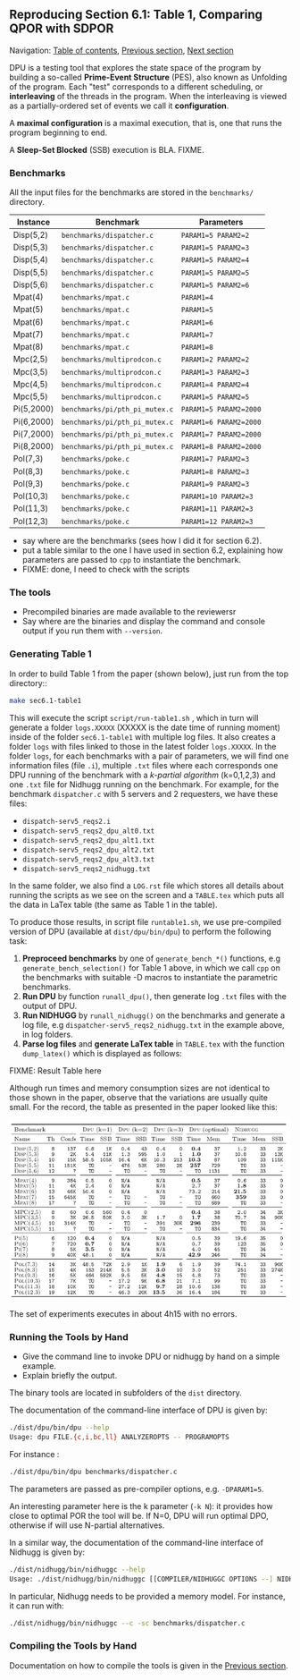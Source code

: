 ## Reproducing Section 6.1: Table 1, Comparing QPOR with SDPOR

Navigation: [Table of contents], [Previous section], [Next section]

[Table of contents]: 1-intro.md#index
[Previous section]: 2-compiling-tools.md
[Next section]: 4-section-6.2.md

DPU is a testing tool that explores the state space of the program by building a
so-called **Prime-Event Structure** (PES), also known as Unfolding of the program.
Each "test" corresponds to a different scheduling, or **interleaving** of the
threads in the program. When the interleaving is viewed as a partially-ordered
set of events we call it **configuration**.

A **maximal configuration** is a maximal execution, that is, one that runs the
program beginning to end.

A **Sleep-Set Blocked** (SSB) execution is BLA. FIXME.

### Benchmarks

All the input files for the benchmarks are stored in the `benchmarks/` directory.


| Instance   | Benchmark                      | Parameters
| -----------|--------------------------------| ------------------------
| Disp(5,2)  | `benchmarks/dispatcher.c`      | `PARAM1=5 PARAM2=2`
| Disp(5,3)  | `benchmarks/dispatcher.c`      | `PARAM1=5 PARAM2=3`
| Disp(5,4)  | `benchmarks/dispatcher.c`      | `PARAM1=5 PARAM2=4`
| Disp(5,5)  | `benchmarks/dispatcher.c`      | `PARAM1=5 PARAM2=5`
| Disp(5,6)  | `benchmarks/dispatcher.c`      | `PARAM1=5 PARAM2=6`
| Mpat(4)    | `benchmarks/mpat.c`            | `PARAM1=4`
| Mpat(5)    | `benchmarks/mpat.c`            | `PARAM1=5`
| Mpat(6)    | `benchmarks/mpat.c`            | `PARAM1=6`
| Mpat(7)    | `benchmarks/mpat.c`            | `PARAM1=7`
| Mpat(8)    | `benchmarks/mpat.c`            | `PARAM1=8`
| Mpc(2,5)   | `benchmarks/multiprodcon.c`    | `PARAM1=2 PARAM2=2`
| Mpc(3,5)   | `benchmarks/multiprodcon.c`    | `PARAM1=3 PARAM2=3`
| Mpc(4,5)   | `benchmarks/multiprodcon.c`    | `PARAM1=4 PARAM2=4`
| Mpc(5,5)   | `benchmarks/multiprodcon.c`    | `PARAM1=5 PARAM2=5`
| Pi(5,2000) | `benchmarks/pi/pth_pi_mutex.c` | `PARAM1=5 PARAM2=2000`
| Pi(6,2000) | `benchmarks/pi/pth_pi_mutex.c` | `PARAM1=6 PARAM2=2000`
| Pi(7,2000) | `benchmarks/pi/pth_pi_mutex.c` | `PARAM1=7 PARAM2=2000`
| Pi(8,2000) | `benchmarks/pi/pth_pi_mutex.c` | `PARAM1=8 PARAM2=2000`
| Pol(7,3)  | `benchmarks/poke.c`            | `PARAM1=7 PARAM2=3`
| Pol(8,3)  | `benchmarks/poke.c`            | `PARAM1=8 PARAM2=3`
| Pol(9,3)  | `benchmarks/poke.c`            | `PARAM1=9 PARAM2=3`
| Pol(10,3)  | `benchmarks/poke.c`            | `PARAM1=10 PARAM2=3`
| Pol(11,3)  | `benchmarks/poke.c`            | `PARAM1=11 PARAM2=3`
| Pol(12,3)  | `benchmarks/poke.c`            | `PARAM1=12 PARAM2=3`


- say where are the benchmarks (sees how I did it for section 6.2).
- put a table similar to the one I have used in section 6.2, explaining how
  parameters are passed to `cpp` to instantiate the benchmark.
- FIXME: done, I need to check with the scripts

### The tools

- Precompiled binaries are made available to the reviewersr
- Say where are the binaries and display the command and console output if you
  run them with `--version`.

### Generating Table 1

In order to build Table 1 from the paper (shown below), just run from the top directory::
```sh
make sec6.1-table1
```
This will execute the script `script/run-table1.sh` , which in turn will generate a folder  `logs.XXXXX`
(XXXXX is the date time of running moment) inside of the folder `sec6.1-table1` with multiple log files.
It also creates a folder `logs` with files linked to those in the latest folder `logs.XXXXX`.
In the folder `logs`, for each benchmarks with a pair of parameters, we will find one information
files (file `.i`), multiple `.txt` files where each corresponds one DPU running of the benchmark with a
*k-partial algorithm* (k=0,1,2,3) and one `.txt` file for Nidhugg running on the benchmark.
For example, for the benchmark `dispatcher.c` with 5 servers and 2 requesters, we have these files:

* `dispatch-serv5_reqs2.i`
* `dispatch-serv5_reqs2_dpu_alt0.txt`
* `dispatch-serv5_reqs2_dpu_alt1.txt`
* `dispatch-serv5_reqs2_dpu_alt2.txt`
* `dispatch-serv5_reqs2_dpu_alt3.txt`
* `dispatch-serv5_reqs2_nidhugg.txt`

In the same folder, we also find a `LOG.rst` file which stores all details about running the scripts as we see
on the screen and a `TABLE.tex` which puts all the data in LaTex table (the same as Table 1 in the table).

To produce those results, in script file `runtable1.sh`, we use pre-compiled version of DPU (available at `dist/dpu/bin/dpu`)
to perform the following task:
1. **Preproceed benchmarks** by one of `generate_bench_*()` functions, e.g `generate_bench_selection()` for Table 1 above,
in which we call `cpp` on the benchmarks with suitable -D macros to instantiate the parametric benchmarks.
2. **Run DPU** by function `runall_dpu()`, then generate log `.txt` files with the output of DPU.
3. **Run NIDHUGG** by `runall_nidhugg()` on the benchmarks and generate a log file, e.g `dispatcher-serv5_reqs2_nidhugg.txt`
in the example above, in log folders.
4. **Parse log files** and **generate LaTex table** in `TABLE.tex` with the function `dump_latex()` which is displayed as follows:

FIXME: Result Table here


Although run times and memory consumption sizes are not identical to those
shown in the paper, observe that the variations are usually quite small.
For the record, the table as presented in the paper looked like this:

![table 1 in the paper](img/table1.png)

The set of experiments executes in about 4h15 with no errors. 

### Running the Tools by Hand

- Give the command line to invoke DPU or nidhugg by hand on a simple example.
- Explain briefly the output.

The binary tools are located in subfolders of the `dist` directory.

The documentation of the command-line interface of DPU is given by:
```sh
./dist/dpu/bin/dpu --help
Usage: dpu FILE.{c,i,bc,ll} ANALYZEROPTS -- PROGRAMOPTS
```

For instance :
```sh
./dist/dpu/bin/dpu benchmarks/dispatcher.c
```

The parameters are passed as pre-compiler options, e.g. `-DPARAM1=5`.

An interesting parameter here is the k parameter (`-k N`): it provides how close to optimal POR the tool will be. If N=0, DPU will run optimal DPO, otherwise if will use N-partial alternatives. 

In a similar way, the documentation of the command-line interface of Nidhugg is given by:

```sh
./dist/nidhugg/bin/nidhuggc --help
Usage: ./dist/nidhugg/bin/nidhuggc [[COMPILER/NIDHUGGC OPTIONS --] NIDHUGG/NIDHUGGC OPTIONS] FILE [-- [PROGRAM ARGUMENTS]]
```

In particular, Nidhugg needs to be provided a memory model. For instance, it can run with:

```sh
./dist/nidhugg/bin/nidhuggc --c -sc benchmarks/dispatcher.c
```

### Compiling the Tools by Hand

Documentation on how to compile the tools is given in the [Previous section].
